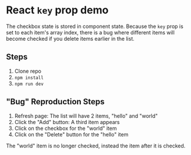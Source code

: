 # React `key` prop demo

The checkbox state is stored in component state. Because the `key` prop is set to each item's array index, there is a bug where different items will become checked if you delete items earlier in the list.

## Steps

1. Clone repo
2. `npm install`
3. `npm run dev`

## "Bug" Reproduction Steps

1. Refresh page: The list will have 2 items, "hello" and "world"
2. Click the "Add" button: A third item appears
3. Click on the checkbox for the "world" item
4. Click on the "Delete" button for the "hello" item

The "world" item is no longer checked, instead the item after it is checked.
